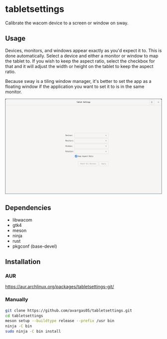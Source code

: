 # tabletsettings

Calibrate the wacom device to a screen or window on sway.

## Usage

Devices, monitors, and windows appear exactly as you'd expect it to.
This is done automatically.
Select a device and either a monitor or window to map the tablet to.
If you wish to keep the aspect ratio, select the checkbox for that and it will adjust the width or height on the tablet to keep the aspect ratio.

Because sway is a tiling window manager, it's better to set the app as a floating window if the application you want to set it to is in the same monitor.

![Alt text](https://github.com/avargas05/tabletsettings/raw/main/data/screenshots/main.png "Main window")

## Dependencies
- libwacom
- gtk4
- meson
- ninja
- rust
- pkgconf (base-devel)

## Installation

### AUR
https://aur.archlinux.org/packages/tabletsettings-git/

### Manually
~~~bash
git clone https://github.com/avargas05/tabletsettings.git
cd tabletsettings
meson setup --buildtype release --prefix /usr bin
ninja -C bin
sudo ninja -C bin install
~~~
